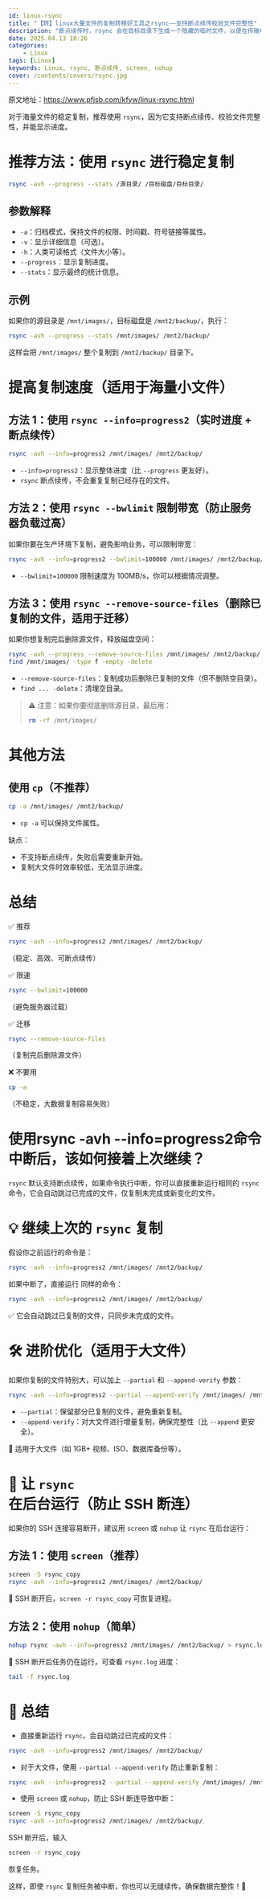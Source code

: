 ```yaml
---
id: linux-rsync
title: "【转】linux大量文件的复制转移好工具之rsync——支持断点续传校验文件完整性"
description: "断点续传时，rsync 会在目标目录下生成一个隐藏的临时文件，以便在传输中断后可以继续传输"
date: 2025.04.13 10:26
categories:
    - Linux
tags: [Linux]
keywords: Linux, rsync, 断点续传, screen, nohup
cover: /contents/covers/rsync.jpg
---
```


原文地址：https://www.pfjsb.com/kfyw/linux-rsync.html

对于海量文件的稳定复制，推荐使用 `rsync`，因为它支持断点续传、校验文件完整性，并能显示进度。

# 推荐方法：使用 `rsync` 进行稳定复制

```bash
rsync -avh --progress --stats /源目录/ /目标磁盘/目标目录/
```

## 参数解释

- `-a`：归档模式，保持文件的权限、时间戳、符号链接等属性。
- `-v`：显示详细信息（可选）。
- `-h`：人类可读格式（文件大小等）。
- `--progress`：显示复制进度。
- `--stats`：显示最终的统计信息。

## 示例

如果你的源目录是 `/mnt/images/`，目标磁盘是 `/mnt2/backup/`，执行：

```bash
rsync -avh --progress --stats /mnt/images/ /mnt2/backup/
```

这样会把 `/mnt/images/` 整个复制到 `/mnt2/backup/` 目录下。

# 提高复制速度（适用于海量小文件）

## 方法 1：使用 `rsync --info=progress2`（实时进度 + 断点续传）

```bash
rsync -avh --info=progress2 /mnt/images/ /mnt2/backup/
```

- `--info=progress2`：显示整体进度（比 `--progress` 更友好）。
- `rsync` 断点续传，不会重复复制已经存在的文件。

## 方法 2：使用 `rsync --bwlimit` 限制带宽（防止服务器负载过高）

如果你要在生产环境下复制，避免影响业务，可以限制带宽：

```bash
rsync -avh --info=progress2 --bwlimit=100000 /mnt/images/ /mnt2/backup/
```

- `--bwlimit=100000` 限制速度为 100MB/s，你可以根据情况调整。

## 方法 3：使用 `rsync --remove-source-files`（删除已复制的文件，适用于迁移）

如果你想复制完后删除源文件，释放磁盘空间：

```bash
rsync -avh --progress --remove-source-files /mnt/images/ /mnt2/backup/
find /mnt/images/ -type f -empty -delete
```

- `--remove-source-files`：复制成功后删除已复制的文件（但不删除空目录）。
- `find ... -delete`：清理空目录。

> ⚠ 注意：如果你要彻底删除源目录，最后用：
> ```bash
> rm -rf /mnt/images/
> ```

# 其他方法

## 使用 `cp`（不推荐）

```bash
cp -a /mnt/images/ /mnt2/backup/
```

- `cp -a` 可以保持文件属性。

缺点：
- 不支持断点续传，失败后需要重新开始。
- 复制大文件时效率较低，无法显示进度。

# 总结

✅ 推荐

```bash
rsync -avh --info=progress2 /mnt/images/ /mnt2/backup/
```

（稳定、高效、可断点续传）

✅ 限速

```bash
rsync --bwlimit=100000
```

（避免服务器过载）

✅ 迁移

```bash
rsync --remove-source-files
```

（复制完后删除源文件）

❌ 不要用

```bash
cp -a
```

（不稳定，大数据复制容易失败）

# 使用rsync -avh --info=progress2命令中断后，该如何接着上次继续？

`rsync` 默认支持断点续传，如果命令执行中断，你可以直接重新运行相同的 `rsync` 命令，它会自动跳过已完成的文件，仅复制未完成或新变化的文件。

# 💡 继续上次的 `rsync` 复制

假设你之前运行的命令是：

```bash
rsync -avh --info=progress2 /mnt/images/ /mnt2/backup/
```

如果中断了，直接运行 同样的命令：

```bash
rsync -avh --info=progress2 /mnt/images/ /mnt2/backup/
```

✅ 它会自动跳过已复制的文件，只同步未完成的文件。

# 🛠 进阶优化（适用于大文件）

如果你复制的文件特别大，可以加上 `--partial` 和 `--append-verify` 参数：

```bash
rsync -avh --info=progress2 --partial --append-verify /mnt/images/ /mnt2/backup/
```

- `--partial`：保留部分已复制的文件，避免重新复制。
- `--append-verify`：对大文件进行增量复制，确保完整性（比 `--append` 更安全）。

🔹 适用于大文件（如 1GB+ 视频、ISO、数据库备份等）。

# 🎯 让 `rsync` 在后台运行（防止 SSH 断连）

如果你的 SSH 连接容易断开，建议用 `screen` 或 `nohup` 让 `rsync` 在后台运行：

## 方法 1：使用 `screen`（推荐）

```bash
screen -S rsync_copy
rsync -avh --info=progress2 /mnt/images/ /mnt2/backup/
```

📌 SSH 断开后，`screen -r rsync_copy` 可恢复进程。

## 方法 2：使用 `nohup`（简单）

```bash
nohup rsync -avh --info=progress2 /mnt/images/ /mnt2/backup/ > rsync.log 2>&1 &
```

📌 SSH 断开后任务仍在运行，可查看 `rsync.log` 进度：

```bash
tail -f rsync.log
```

# 🚀 总结

- 直接重新运行 `rsync`，会自动跳过已完成的文件：

```bash
rsync -avh --info=progress2 /mnt/images/ /mnt2/backup/
```

- 对于大文件，使用 `--partial --append-verify` 防止重新复制：

```bash
rsync -avh --info=progress2 --partial --append-verify /mnt/images/ /mnt2/backup/
```

- 使用 `screen` 或 `nohup`，防止 SSH 断连导致中断：

```bash
screen -S rsync_copy
rsync -avh --info=progress2 /mnt/images/ /mnt2/backup/
```

SSH 断开后，输入

```bash
screen -r rsync_copy
```

恢复任务。

这样，即使 `rsync` 复制任务被中断，你也可以无缝续传，确保数据完整性！🚀
